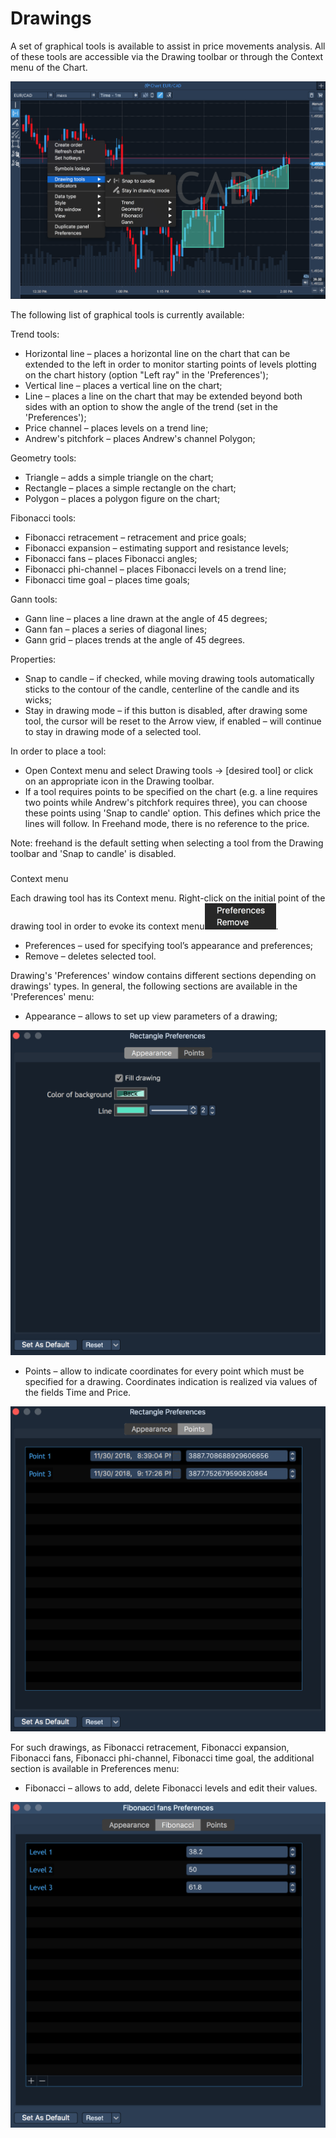 # Drawings

A set of graphical tools is available to assist in price movements analysis. All of these tools are accessible via the Drawing toolbar or through the Context menu of the Chart.

![](../../../.gitbook/assets/drawings-screen.png)


The following list of graphical tools is currently available:

Trend tools:

* Horizontal line – places a horizontal line on the chart that can be extended to the left in order to monitor starting points of levels plotting on the chart history \(option "Left ray" in the 'Preferences'\);
* Vertical line – places a vertical line on the chart;
* Line – places a line on the chart that may be extended beyond both sides with an option to show the angle of the trend \(set in the 'Preferences'\);
* Price channel – places levels on a trend line;
* Andrew's pitchfork – places Andrew's channel Polygon;

Geometry tools:

* Triangle – adds a simple triangle on the chart;
* Rectangle – places a simple rectangle on the chart;
* Polygon – places a polygon figure on the chart;

Fibonacci tools:

* Fibonacci retracement – retracement and price goals;
* Fibonacci expansion – estimating support and resistance levels;
* Fibonacci fans – places Fibonacci angles;
* Fibonacci phi-channel – places Fibonacci levels on a trend line;
* Fibonacci time goal – places time goals;

Gann tools:

* Gann line – places a line drawn at the angle of 45 degrees;
* Gann fan – places a series of diagonal lines;
* Gann grid – places trends at the angle of 45 degrees.

Properties:

* Snap to candle – if checked, while moving drawing tools automatically sticks to the contour of the candle, centerline of the candle and its wicks;
* Stay in drawing mode – if this button is disabled, after drawing some tool, the cursor will be reset to the Arrow view, if enabled – will continue to stay in drawing mode of a selected tool.

In order to place a tool:

* Open Context menu and select Drawing tools -&gt; \[desired tool\] or click on an appropriate icon in the Drawing toolbar.
*  If a tool requires points to be specified on the chart \(e.g. a line requires two points while Andrew's pitchfork requires three\), you can choose these points using 'Snap to candle' option. This defines which price the lines will follow. In Freehand mode, there is no reference to the price.

  Note: freehand is the default setting when selecting a tool from the Drawing toolbar and 'Snap to candle' is disabled.

### 
Context menu

Each drawing tool has its Context menu. Right-click on the initial point of the drawing tool in order to evoke its context menu![](../../../.gitbook/assets/context-menu-small%20%281%29.png). 

* Preferences – used for specifying tool’s appearance and preferences;
* Remove – deletes selected tool.

Drawing's 'Preferences' window contains different sections depending on drawings' types. In general, the following sections are available in the 'Preferences' menu: 

* Appearance – allows to set up view parameters of a drawing;

![](../../../.gitbook/assets/rectangle1small.png)

* Points – allow to indicate coordinates for every point which must be specified for a drawing. Coordinates indication is realized via values of the fields Time and Price.

![](../../../.gitbook/assets/rectangle2small.png)


For such drawings, as Fibonacci retracement, Fibonacci expansion, Fibonacci fans, Fibonacci phi-channel, Fibonacci time goal, the additional section is available in Preferences menu:

* Fibonacci – allows to add, delete Fibonacci levels and edit their values.

![](../../../.gitbook/assets/fibonacci-2.png)



